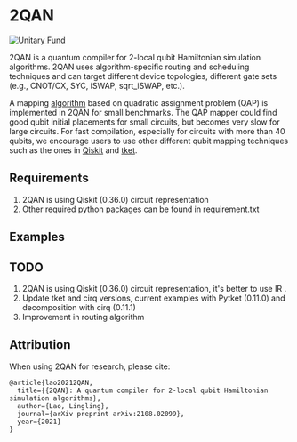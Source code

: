 # 2QAN

[![Unitary Fund](https://img.shields.io/badge/Supported%20By-UNITARY%20FUND-brightgreen.svg?style=for-the-badge)](http://unitary.fund)

2QAN is a quantum compiler for 2-local qubit Hamiltonian simulation algorithms. 2QAN uses algorithm-specific routing and scheduling techniques and can target different device topologies, different gate sets (e.g., CNOT/CX, SYC, iSWAP, sqrt_iSWAP, etc.). 

A mapping [algorithm](https://github.com/zeman412/Tabu_Search_QAP_20) based on quadratic assignment problem (QAP) is implemented in 2QAN for small benchmarks.
The QAP mapper could find good qubit initial placements for small circuits, but becomes very slow for large circuits. For fast compilation, especially for circuits with more than 40 qubits, we encourage users to use other different qubit mapping techniques such as the ones in [Qiskit](https://github.com/Qiskit/qiskit-terra/tree/main/qiskit/transpiler/passes/layout) and [tket](https://cqcl.github.io/tket/pytket/api/placement.html).

## Requirements
1. 2QAN is using Qiskit (0.36.0) circuit representation
2. Other required python packages can be found in requirement.txt

## Examples

## TODO
1. 2QAN is using Qiskit (0.36.0) circuit representation, it's better to use IR .
2. Update tket and cirq versions, current examples with Pytket (0.11.0) and decomposition with cirq (0.11.1) 
3. Improvement in routing algorithm

## Attribution

When using 2QAN for research, please cite:
```
@article{lao20212QAN,
  title={{2QAN}: A quantum compiler for 2-local qubit Hamiltonian simulation algorithms},
  author={Lao, Lingling},
  journal={arXiv preprint arXiv:2108.02099},
  year={2021}
}
```

